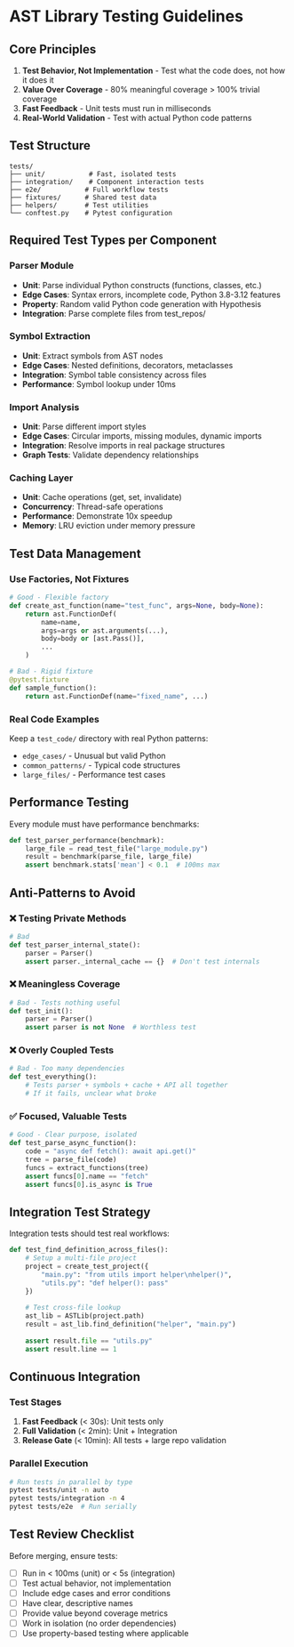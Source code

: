 # AST Library Testing Guidelines

## Core Principles

1. **Test Behavior, Not Implementation** - Test what the code does, not how it does it
2. **Value Over Coverage** - 80% meaningful coverage > 100% trivial coverage
3. **Fast Feedback** - Unit tests must run in milliseconds
4. **Real-World Validation** - Test with actual Python code patterns

## Test Structure

```
tests/
├── unit/           # Fast, isolated tests
├── integration/    # Component interaction tests
├── e2e/           # Full workflow tests
├── fixtures/      # Shared test data
├── helpers/       # Test utilities
└── conftest.py    # Pytest configuration
```

## Required Test Types per Component

### Parser Module
- **Unit**: Parse individual Python constructs (functions, classes, etc.)
- **Edge Cases**: Syntax errors, incomplete code, Python 3.8-3.12 features
- **Property**: Random valid Python code generation with Hypothesis
- **Integration**: Parse complete files from test_repos/

### Symbol Extraction
- **Unit**: Extract symbols from AST nodes
- **Edge Cases**: Nested definitions, decorators, metaclasses
- **Integration**: Symbol table consistency across files
- **Performance**: Symbol lookup under 10ms

### Import Analysis  
- **Unit**: Parse different import styles
- **Edge Cases**: Circular imports, missing modules, dynamic imports
- **Integration**: Resolve imports in real package structures
- **Graph Tests**: Validate dependency relationships

### Caching Layer
- **Unit**: Cache operations (get, set, invalidate)
- **Concurrency**: Thread-safe operations
- **Performance**: Demonstrate 10x speedup
- **Memory**: LRU eviction under memory pressure

## Test Data Management

### Use Factories, Not Fixtures
```python
# Good - Flexible factory
def create_ast_function(name="test_func", args=None, body=None):
    return ast.FunctionDef(
        name=name,
        args=args or ast.arguments(...),
        body=body or [ast.Pass()],
        ...
    )

# Bad - Rigid fixture
@pytest.fixture
def sample_function():
    return ast.FunctionDef(name="fixed_name", ...)
```

### Real Code Examples
Keep a `test_code/` directory with real Python patterns:
- `edge_cases/` - Unusual but valid Python
- `common_patterns/` - Typical code structures  
- `large_files/` - Performance test cases

## Performance Testing

Every module must have performance benchmarks:
```python
def test_parser_performance(benchmark):
    large_file = read_test_file("large_module.py")
    result = benchmark(parse_file, large_file)
    assert benchmark.stats['mean'] < 0.1  # 100ms max
```

## Anti-Patterns to Avoid

### ❌ Testing Private Methods
```python
# Bad
def test_parser_internal_state():
    parser = Parser()
    assert parser._internal_cache == {}  # Don't test internals
```

### ❌ Meaningless Coverage
```python
# Bad - Tests nothing useful
def test_init():
    parser = Parser()
    assert parser is not None  # Worthless test
```

### ❌ Overly Coupled Tests
```python
# Bad - Too many dependencies
def test_everything():
    # Tests parser + symbols + cache + API all together
    # If it fails, unclear what broke
```

### ✅ Focused, Valuable Tests
```python
# Good - Clear purpose, isolated
def test_parse_async_function():
    code = "async def fetch(): await api.get()"
    tree = parse_file(code)
    funcs = extract_functions(tree)
    assert funcs[0].name == "fetch"
    assert funcs[0].is_async is True
```

## Integration Test Strategy

Integration tests should test real workflows:
```python
def test_find_definition_across_files():
    # Setup a multi-file project
    project = create_test_project({
        "main.py": "from utils import helper\nhelper()",
        "utils.py": "def helper(): pass"
    })
    
    # Test cross-file lookup
    ast_lib = ASTLib(project.path)
    result = ast_lib.find_definition("helper", "main.py")
    
    assert result.file == "utils.py"
    assert result.line == 1
```

## Continuous Integration

### Test Stages
1. **Fast Feedback** (< 30s): Unit tests only
2. **Full Validation** (< 2min): Unit + Integration  
3. **Release Gate** (< 10min): All tests + large repo validation

### Parallel Execution
```bash
# Run tests in parallel by type
pytest tests/unit -n auto
pytest tests/integration -n 4
pytest tests/e2e  # Run serially
```

## Test Review Checklist

Before merging, ensure tests:
- [ ] Run in < 100ms (unit) or < 5s (integration)
- [ ] Test actual behavior, not implementation
- [ ] Include edge cases and error conditions
- [ ] Have clear, descriptive names
- [ ] Provide value beyond coverage metrics
- [ ] Work in isolation (no order dependencies)
- [ ] Use property-based testing where applicable